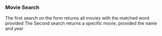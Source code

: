 ### Movie Search

The first search on the form returns all movies with the matched word provided
The Second search returns a specific movie, provided the name and year
